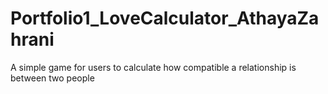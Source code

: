 # Portfolio1_LoveCalculator_AthayaZahrani
A simple game for users to calculate how compatible a relationship is between two people
